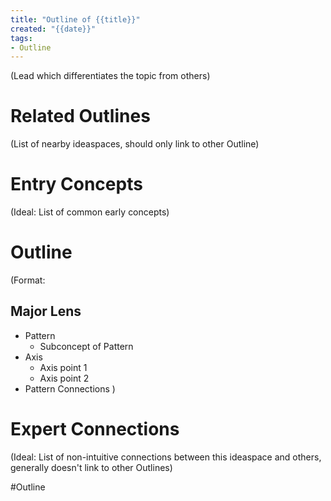 ```yaml
---
title: "Outline of {{title}}"
created: "{{date}}"
tags:
- Outline
---
```


(Lead which differentiates the topic from others)

# Related Outlines

(List of nearby ideaspaces, should only link to other Outline)

# Entry Concepts

(Ideal: List of common early concepts)

# Outline

(Format:

## Major Lens

- Pattern
  - Subconcept of Pattern
- Axis
  - Axis point 1
  - Axis point 2
- Pattern Connections
)

# Expert Connections

(Ideal: List of non-intuitive connections between this ideaspace and others, generally doesn't link to other Outlines)

#Outline
